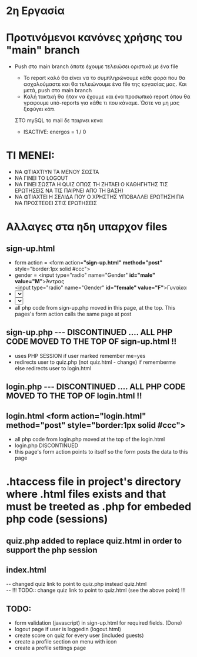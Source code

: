 # 2η Εργασία

# **Προτινόμενοι κανόνες χρήσης του "main" branch**

- Push στο main branch όποτε έχουμε τελειώσει οριστικά με ένα file

  - Το report καλό θα είναι να το συμπληρώνουμε κάθε φορά που θα ασχολούμαστε και θα τελειώνουμε ένα file της εργασίας μας. Και μετά, push στο main branch
  - Καλή τακτική θα ήταν να έχουμε και ένα προσωπικό report όπου θα γραφουμε υπό-reports για κάθε τι που κάναμε. Ώστε να μη μας ξεφύγει κάτι

  ΣΤΟ mySQL το mail δε παιρνει κενα

  - ISACTIVE: energos = 1 / 0

# ΤΙ ΜΕΝΕΙ:
 - ΝΑ ΦΤΙΑΧΤΙΥΝ ΤΑ ΜΕΝΟΥ ΣΩΣΤΑ
 - ΝΑ ΓΙΝΕΙ ΤΟ LOGOUT
 - ΝΑ ΓΙΝΕΙ ΣΩΣΤΑ Η QUIZ ΟΠΩΣ ΤΗ ΖΗΤΑΕΙ Ο ΚΑΘΗΓΗΤΗΣ  ΤΙΣ ΕΡΩΤΗΣΕΙΣ ΝΑ ΤΙΣ ΠΑΙΡΝΕΙ ΑΠΟ ΤΗ ΒΑΣΗ)
 - ΝΑ ΦΤΙΑΧΤΕΙ Η ΣΕΛΙΔΑ ΠΟΥ Ο ΧΡΗΣΤΗΣ ΥΠΟΒΑΛΛΕΙ ΕΡΩΤΗΣΗ ΓΙΑ ΝΑ ΠΡΟΣΤΕΘΕΙ ΣΤΙΣ ΕΡΩΤΗΣΕΙΣ
# **Αλλαγες στα ηδη υπαρχον files**

## sign-up.html

- form action = <form action=**"sign-up.html" method="post"** style="border:1px solid #ccc">
- gender = <input type="radio" name="Gender" **id="male" value="M"**>Άντρας  
   <input type="radio" name="Gender" **id="female" value="F"**>Γυναίκα
- <select name="Day" id="day"> <option value=**"01"**>1</option>
- <select name="month" id="month"> = <option value=**"01"**>Ιανουάριος</option>
- all php code from sign-up.php moved in this page, at the top. This pages's form action calls the same page at post

## sign-up.php --- DISCONTINUED .... ALL PHP CODE MOVED TO THE TOP OF sign-up.html !!

- uses PHP SESSION if user marked remember me=yes
- redirects user to quiz.php (not quiz.html - change) if rememberme  
  else redirects user to login.html

## login.php --- DISCONTINUED .... ALL PHP CODE MOVED TO THE TOP OF login.html !!

## login.html <form action=**"login.html" method="post"** style="border:1px solid #ccc">

- all php code from login.php moved at the top of the login.html
- login.php DISCONTINUED
- this page's form action points to itself so the form posts the data to this page

# .htaccess file in project's directory where .html files exists and that must be treeted as .php for embeded php code (sessions)

## quiz.php added to replace quiz.html in order to support the php session

## index.html

-- changed quiz link to point to quiz.php instead quiz.html  
 -- !!! TODO:: change quiz link to point to quiz.html (see the above point) !!!

## TODO:

- form validation (javascript) in sign-up.html for required fields. (Done)
- logout page if user is loggedin (logout.html)
- create score on quiz for every user (included guests)
- create a profile section on menu with icon
- create a profile settings page

